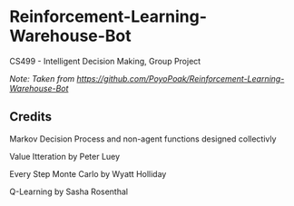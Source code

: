 # Reinforcement-Learning-Warehouse-Bot

CS499 - Intelligent Decision Making, Group Project

*Note: Taken from https://github.com/PoyoPoak/Reinforcement-Learning-Warehouse-Bot*

## Credits
Markov Decision Process and non-agent functions designed collectivly

Value Itteration by Peter Luey

Every Step Monte Carlo by Wyatt Holliday

Q-Learning by Sasha Rosenthal
